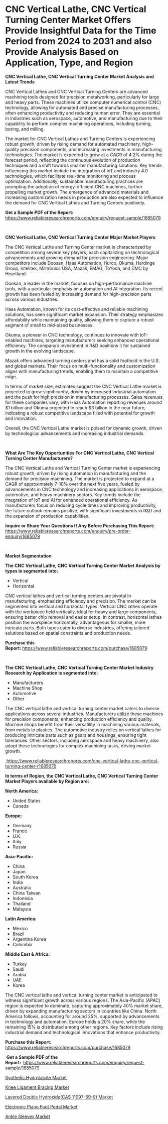 <p><h1>CNC Vertical Lathe, CNC Vertical Turning Center Market Offers Provide Insightful Data for the Time Period from 2024 to 2031 and also Provide Analysis Based on Application, Type, and Region</h1></p><p><strong>CNC Vertical Lathe, CNC Vertical Turning Center Market Analysis and Latest Trends</strong></p>
<p><p>CNC Vertical Lathes and CNC Vertical Turning Centers are advanced machining tools designed for precision metalworking, particularly for large and heavy parts. These machines utilize computer numerical control (CNC) technology, allowing for automated and precise manufacturing processes, often enhancing productivity and reducing human error. They are essential in industries such as aerospace, automotive, and manufacturing due to their capability to perform complex machining operations, including turning, boring, and milling.</p><p>The market for CNC Vertical Lathes and Turning Centers is experiencing robust growth, driven by rising demand for automated machinery, high-quality precision components, and increasing investments in manufacturing technologies. The market is expected to grow at a CAGR of 4.2% during the forecast period, reflecting the continuous evolution of production techniques and a shift towards smarter manufacturing solutions. Key trends influencing this market include the integration of IoT and industry 4.0 technologies, which facilitate real-time monitoring and process optimization. Additionally, sustainable manufacturing practices are prompting the adoption of energy-efficient CNC machines, further propelling market growth. The emergence of advanced materials and increasing customization needs in production are also expected to influence the demand for CNC Vertical Lathes and Turning Centers positively.</p></p>
<p><strong>Get a Sample PDF of the Report:&nbsp;</strong> <a href="https://www.reliableresearchreports.com/enquiry/request-sample/1685079?utm_campaign=83&utm_medium=2&utm_source=Github&utm_content=ia&utm_term=30122024&utm_id=cnc-vertical-lathe-cnc-vertical-turning-center">https://www.reliableresearchreports.com/enquiry/request-sample/1685079</a></p>
<p>&nbsp;</p>
<p><strong>CNC Vertical Lathe, CNC Vertical Turning Center Major Market Players</strong></p>
<p><p>The CNC Vertical Lathe and Turning Center market is characterized by competition among several key players, each capitalizing on technological advancements and growing demand for precision engineering. Major competitors include Doosan, Haas Automation, Hurco, Okuma, Hardinge Group, Intelitek, Milltronics USA, Mazak, EMAG, ToYoda, and DMC by Heartland.</p><p>Doosan, a leader in the market, focuses on high-performance machine tools, with a particular emphasis on automation and AI integration. Its recent growth has been fueled by increasing demand for high-precision parts across various industries.</p><p>Haas Automation, known for its cost-effective and reliable machining solutions, has seen significant market expansion. Their strategy emphasizes affordability while maintaining quality, allowing them to capture a robust segment of small to mid-sized businesses.</p><p>Okuma, a pioneer in CNC technology, continues to innovate with IoT-enabled machines, targeting manufacturers seeking enhanced operational efficiency. The company’s investment in R&D positions it for sustained growth in the evolving landscape.</p><p>Mazak offers advanced turning centers and has a solid foothold in the U.S. and global markets. Their focus on multi-functionality and customization aligns with manufacturing trends, enabling them to maintain a competitive edge.</p><p>In terms of market size, estimates suggest the CNC Vertical Lathe market is projected to grow significantly, driven by increased industrial automation and the push for high precision in manufacturing processes. Sales revenues for these companies vary, with Haas Automation reporting revenues around $1 billion and Okuma projected to reach $3 billion in the near future, indicating a robust competitive landscape filled with potential for growth and innovation.</p><p>Overall, the CNC Vertical Lathe market is poised for dynamic growth, driven by technological advancements and increasing industrial demands.</p></p>
<p>&nbsp;</p>
<p><strong>What Are The Key Opportunities For CNC Vertical Lathe, CNC Vertical Turning Center Manufacturers?</strong></p>
<p><p>The CNC Vertical Lathe and Vertical Turning Center market is experiencing robust growth, driven by rising automation in manufacturing and the demand for precision machining. The market is projected to expand at a CAGR of approximately 7-10% over the next five years, fueled by advancements in CNC technology and increasing applications in aerospace, automotive, and heavy machinery sectors. Key trends include the integration of IoT and AI for enhanced operational efficiency. As manufacturers focus on reducing cycle times and improving productivity, the future outlook remains positive, with significant investments in R&D and the expansion of production capabilities.</p></p>
<p><strong>Inquire or Share Your Questions If Any Before Purchasing This Report:</strong> <a href="https://www.reliableresearchreports.com/enquiry/pre-order-enquiry/1685079?utm_campaign=83&utm_medium=2&utm_source=Github&utm_content=ia&utm_term=30122024&utm_id=cnc-vertical-lathe-cnc-vertical-turning-center">https://www.reliableresearchreports.com/enquiry/pre-order-enquiry/1685079</a></p>
<p>&nbsp;</p>
<p><strong>Market Segmentation</strong></p>
<p><strong>The CNC Vertical Lathe, CNC Vertical Turning Center Market Analysis by types is segmented into:</strong></p>
<p><ul><li>Vertical</li><li>Horizontal</li></ul></p>
<p><p>CNC vertical lathes and vertical turning centers are pivotal in manufacturing, emphasizing efficiency and precision. The market can be segmented into vertical and horizontal types. Vertical CNC lathes operate with the workpiece held vertically, ideal for heavy and large components, ensuring better chip removal and easier setup. In contrast, horizontal lathes position the workpiece horizontally, advantageous for smaller, more intricate parts. Both types cater to diverse industries, offering tailored solutions based on spatial constraints and production needs.</p></p>
<p><strong>Purchase this Report:&nbsp;</strong><a href="https://www.reliableresearchreports.com/purchase/1685079?utm_campaign=83&utm_medium=2&utm_source=Github&utm_content=ia&utm_term=30122024&utm_id=cnc-vertical-lathe-cnc-vertical-turning-center">https://www.reliableresearchreports.com/purchase/1685079</a></p>
<p>&nbsp;</p>
<p><strong>The CNC Vertical Lathe, CNC Vertical Turning Center Market Industry Research by Application is segmented into:</strong></p>
<p><ul><li>Manufacturers</li><li>Machine Shop</li><li>Automotive</li><li>Other</li></ul></p>
<p><p>The CNC vertical lathe and vertical turning center market caters to diverse applications across several industries. Manufacturers utilize these machines for precision components, enhancing production efficiency and quality. Machine shops benefit from their versatility in machining various materials, from metals to plastics. The automotive industry relies on vertical lathes for producing intricate parts such as gears and housings, ensuring tight tolerances. Other sectors, including aerospace and heavy machinery, also adopt these technologies for complex machining tasks, driving market growth.</p></p>
<p><a href="https://www.reliableresearchreports.com/cnc-vertical-lathe-cnc-vertical-turning-center-r1685079?utm_campaign=83&utm_medium=2&utm_source=Github&utm_content=ia&utm_term=30122024&utm_id=cnc-vertical-lathe-cnc-vertical-turning-center">&nbsp;https://www.reliableresearchreports.com/cnc-vertical-lathe-cnc-vertical-turning-center-r1685079</a></p>
<p><strong>In terms of Region, the CNC Vertical Lathe, CNC Vertical Turning Center Market Players available by Region are:</strong></p>
<p>
    <p> <strong> North America: </strong>
        <ul>
            <li>United States</li>
            <li>Canada</li>
        </ul>
        </p> 
    <p> <strong> Europe: </strong>
        <ul>
            <li>Germany</li>
            <li>France</li>
            <li>U.K.</li>
            <li>Italy</li>
            <li>Russia</li>
        </ul>
        </p> 
    <p> <strong> Asia-Pacific: </strong>
        <ul>
            <li>China</li>
            <li>Japan</li>
            <li>South Korea</li>
            <li>India</li>
            <li>Australia</li>
            <li>China Taiwan</li>
            <li>Indonesia</li>
            <li>Thailand</li>
            <li>Malaysia</li>
        </ul>
        </p> 
    <p> <strong> Latin America: </strong>
        <ul>
            <li>Mexico</li>
            <li>Brazil</li>
            <li>Argentina Korea</li>
            <li>Colombia</li>
        </ul>
        </p> 
    <p> <strong> Middle East & Africa: </strong>
        <ul>
            <li>Turkey</li>
            <li>Saudi</li>
            <li>Arabia</li>
            <li>UAE</li>
            <li>Korea</li>
        </ul>
    </p>
    </p>
<p><p>The CNC vertical lathe and vertical turning center market is anticipated to witness significant growth across various regions. The Asia-Pacific (APAC) region is expected to dominate, capturing approximately 40% market share, driven by expanding manufacturing sectors in countries like China. North America follows, accounting for around 25%, supported by advancements in technology and automation. Europe holds a 20% share, while the remaining 15% is distributed among other regions. Key factors include rising industrial demand and technological innovations that enhance productivity.</p></p>
<p><strong>Purchase this Report: </strong><a href="https://www.reliableresearchreports.com/purchase/1685079?utm_campaign=83&utm_medium=2&utm_source=Github&utm_content=ia&utm_term=30122024&utm_id=cnc-vertical-lathe-cnc-vertical-turning-center">https://www.reliableresearchreports.com/purchase/1685079</a></p>
<p>&nbsp;<strong>Get a Sample PDF of the Report:&nbsp;&nbsp;</strong><a href="https://www.reliableresearchreports.com/enquiry/request-sample/1685079?utm_campaign=83&utm_medium=2&utm_source=Github&utm_content=ia&utm_term=30122024&utm_id=cnc-vertical-lathe-cnc-vertical-turning-center">https://www.reliableresearchreports.com/enquiry/request-sample/1685079</a></p>
<p><strong></strong></p>
<p><p><a href="https://github.com/tasiahtahathorn/Market-Research-Report-List-1/blob/main/synthetic-hydrotalcite-market.md?utm_campaign=83&utm_medium=2&utm_source=Github&utm_content=ia&utm_term=30122024&utm_id=cnc-vertical-lathe-cnc-vertical-turning-center">Synthetic Hydrotalcite Market</a></p><p><a href="https://github.com/tambraunrue691969/Market-Research-Report-List-1/blob/main/knee-ligament-bracing-market.md?utm_campaign=83&utm_medium=2&utm_source=Github&utm_content=ia&utm_term=30122024&utm_id=cnc-vertical-lathe-cnc-vertical-turning-center">Knee Ligament Bracing Market</a></p><p><a href="https://github.com/oslieselotte2192/Market-Research-Report-List-1/blob/main/layered-double-hydroxidecas-11097-59-9-market.md?utm_campaign=83&utm_medium=2&utm_source=Github&utm_content=ia&utm_term=30122024&utm_id=cnc-vertical-lathe-cnc-vertical-turning-center">Layered Double Hydroxide(CAS 11097-59-9) Market</a></p><p><a href="https://github.com/jeastefanowicz7816/Market-Research-Report-List-1/blob/main/electronic-piano-foot-pedal-market.md?utm_campaign=83&utm_medium=2&utm_source=Github&utm_content=ia&utm_term=30122024&utm_id=cnc-vertical-lathe-cnc-vertical-turning-center">Electronic Piano Foot Pedal Market</a></p><p><a href="https://github.com/tona7vba/Market-Research-Report-List-1/blob/main/ankle-sleeves-market.md?utm_campaign=83&utm_medium=2&utm_source=Github&utm_content=ia&utm_term=30122024&utm_id=cnc-vertical-lathe-cnc-vertical-turning-center">Ankle Sleeves Market</a></p></p>